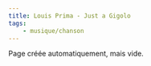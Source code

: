 ```yaml
---
title: Louis Prima - Just a Gigolo
tags:
    - musique/chanson
---
```


Page créée automatiquement, mais vide.
